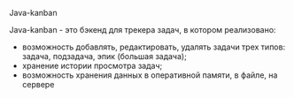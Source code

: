 Java-kanban

Java-kanban - это бэкенд для трекера задач, в котором реализовано:
- возможность добавлять, редактировать, удалять задачи трех типов: задача, подзадача, эпик (большая задача);
- хранение истории просмотра задач;
- возможность хранения данных в оперативной памяти, в файле, на сервере
